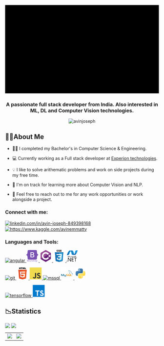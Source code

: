 <img src="https://github.com/avinjoseph/avinjoseph/blob/master/avin_joseph.gif">
<h3 align="center">A passionate full stack developer from India. Also interested in ML, DL and Computer Vision technologies.</h3>

<p align="center"> <img src="https://komarev.com/ghpvc/?username=avinjoseph&label=Profile%20views&color=0e75b6&style=flat" alt="avinjoseph" /> </p>


<h2>👨‍💻About Me</h2>

- 👨‍🎓 I completed my Bachelor's in Computer Science & Engineering.

- 💻 Currently working as a Full stack developer at [Experion technologies](https://www.experionglobal.com/).

- 💡 I like to solve arithematic problems and work on side projects during my free time.

- 🌱 I'm on track for learning more about Computer Vision and NLP.

- 💬 Feel free to reach out to me for any work opportunities or work alongside a project.


<h3 align="left">Connect with me:</h3>
<p align="left">
<a href="https://linkedin.com/in/linkedin.com/in/avin-joseph-849398168" target="blank"><img align="center" src="https://raw.githubusercontent.com/rahuldkjain/github-profile-readme-generator/master/src/images/icons/Social/linked-in-alt.svg" alt="linkedin.com/in/avin-joseph-849398168" height="30" width="40" /></a>
<a href="https://kaggle.com/https://www.kaggle.com/avinemmatty" target="blank"><img align="center" src="https://raw.githubusercontent.com/rahuldkjain/github-profile-readme-generator/master/src/images/icons/Social/kaggle.svg" alt="https://www.kaggle.com/avinemmatty" height="30" width="40" /></a>

</p>

<h3 align="left">Languages and Tools:</h3>
<p align="left"> <a href="https://angular.io" target="_blank" rel="noreferrer"> 
<img src="https://angular.io/assets/images/logos/angular/angular.svg" alt="angular" width="40" height="40"/> </a> <a href="https://angular.io" target="_blank" rel="noreferrer">
<img src="https://raw.githubusercontent.com/devicons/devicon/master/icons/bootstrap/bootstrap-plain-wordmark.svg" alt="bootstrap" width="40" height="40"/> </a> <a href="https://www.w3schools.com/cs/" target="_blank" rel="noreferrer"> <img src="https://raw.githubusercontent.com/devicons/devicon/master/icons/csharp/csharp-original.svg" alt="csharp" width="40" height="40"/> </a> <a href="https://www.w3schools.com/css/" target="_blank" rel="noreferrer"> <img src="https://raw.githubusercontent.com/devicons/devicon/master/icons/css3/css3-original-wordmark.svg" alt="css3" width="40" height="40"/> </a> <a href="https://dotnet.microsoft.com/" target="_blank" rel="noreferrer">
<img src="https://raw.githubusercontent.com/devicons/devicon/master/icons/dot-net/dot-net-original-wordmark.svg" alt="dotnet" width="40" height="40"/> </a> <a href="https://expressjs.com" target="_blank" rel="noreferrer">

<img src="https://www.vectorlogo.zone/logos/git-scm/git-scm-icon.svg" alt="git" width="40" height="40"/> </a> <a href="https://heroku.com" target="_blank" rel="noreferrer">
<img src="https://raw.githubusercontent.com/devicons/devicon/master/icons/html5/html5-original-wordmark.svg" alt="html5" width="40" height="40"/> </a> <a href="https://gohugo.io/" target="_blank" rel="noreferrer"> 
<img src="https://raw.githubusercontent.com/devicons/devicon/master/icons/javascript/javascript-original.svg" alt="javascript" width="40" height="40"/> </a> <a href="https://www.microsoft.com/en-us/sql-server" target="_blank" rel="noreferrer"> <img src="https://www.svgrepo.com/show/303229/microsoft-sql-server-logo.svg" alt="mssql" width="40" height="40"/> </a> <a href="https://www.mysql.com/" target="_blank" rel="noreferrer">
<img src="https://raw.githubusercontent.com/devicons/devicon/master/icons/mysql/mysql-original-wordmark.svg" alt="mysql" width="40" height="40"/> </a> <a href="https://nodejs.org" target="_blank" rel="noreferrer">
<img src="https://raw.githubusercontent.com/devicons/devicon/master/icons/python/python-original.svg" alt="python" width="40" height="40"/> </a> <a href="https://reactjs.org/" target="_blank" rel="noreferrer">

<img src="https://www.vectorlogo.zone/logos/tensorflow/tensorflow-icon.svg" alt="tensorflow" width="40" height="40"/> </a> <a href="https://www.typescriptlang.org/" target="_blank" rel="noreferrer">
<img src="https://raw.githubusercontent.com/devicons/devicon/master/icons/typescript/typescript-original.svg" alt="typescript" width="40" height="40"/> </a> </p>

<h2>📉Statistics</h2>

<div flex-direction:row>
  <img align=top src="https://github-readme-stats.vercel.app/api?username=avinjoseph&show_icons=true&locale=en&layout=compact&langs_count=10&role=OWNER,COLLABORATOR&theme=dark#gh-dark-mode-only" />
  <img align=top src="https://github-readme-streak-stats.herokuapp.com/?user=avinjoseph&layout=compact&langs_count=10&role=OWNER,COLLABORATOR&theme=dark#gh-dark-mode-only" />
</div>

<table>
  <tr>
    <td valign="top"><img src="https://github-readme-streak-stats.herokuapp.com/?user=avinjoseph&layout=compact&show_icons=true&title_color=ffffff&icon_color=34abeb&text_color=daf7dc&bg_color=151515"/></td>
    <td valign="top"><img src="https://github-readme-stats.vercel.app/api?username=avinjoseph&show_icons=true&title_color=ffffff&icon_color=34abeb&text_color=daf7dc&bg_color=151515"/></td>
  </tr>
</table>

